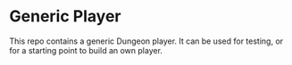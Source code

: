 # Generic Player

This repo contains a generic Dungeon player. It can be used for testing, or for a starting point to build an own player.
